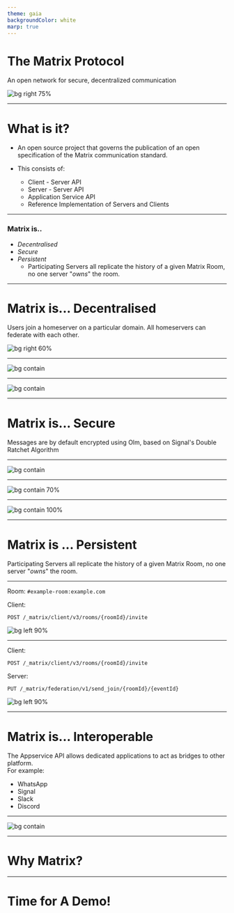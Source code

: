 ```yaml
---
theme: gaia
backgroundColor: white
marp: true
---
```


<!-- _class: lead -->

# The Matrix Protocol

An open network for secure, decentralized communication

![bg right 75%](https://raw.githubusercontent.com/matrix-org/matrix.org/master/content/matrix%20logo.svg)

---

# What is it?

- An open source project that governs the publication of an open specification of the Matrix communication standard.

- This consists of:
  - Client - Server API
  - Server - Server API
  - Application Service API
  - Reference Implementation of Servers and Clients

---

### Matrix is..

- _Decentralised_
- _Secure_
- _Persistent_
  - Participating Servers all replicate the history of a given Matrix Room, no one server "_owns_" the room.

---

<!-- _class: lead -->

# Matrix is... Decentralised

Users join a homeserver on a particular domain. All homeservers can federate with each other.

![bg right 60%](images/dencentalised.png)

---

![bg contain](images/Matrix-Diagram.png)

---

![bg contain](images/Matrix-Diagram2.png)

---

<!-- _class: lead -->

# Matrix is... Secure

Messages are by default encrypted using Olm, based on Signal's Double Ratchet Algorithm

---

![bg contain](images/double-ratchet.png)

---

<!-- backgroundColor: #2a3339 -->

![bg contain 70%](images/decrypted.png)

---

<!-- backgroundColor: #2a3339 -->

![bg contain 100%](images/encrypted.png)

---

<!-- backgroundColor: white -->
<!-- _class: lead -->

# Matrix is ... Persistent

Participating Servers all replicate the history of a given Matrix Room, no one server "_owns_" the room.

---

Room: `#example-room:example.com`

Client:

`POST /_matrix/client/v3/rooms/{roomId}/invite`

![bg left 90%](images/Pre-join.png)

---

Client:

`POST /_matrix/client/v3/rooms/{roomId}/invite`

Server:

`PUT /_matrix/federation/v1/send_join/{roomId}/{eventId}`

![bg left 90%](images/Matrix-Diagram2.png)

---

# Matrix is... Interoperable

The Appservice API allows dedicated applications to act as bridges to other platform. <br> For example:

- WhatsApp
- Signal
- Slack
- Discord

---

![bg contain](images/Matrix-Diagram3.png)

---

<!-- _class: lead -->

# Why Matrix?

---

<!-- _class: lead -->

# Time for A Demo!
